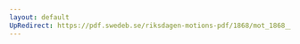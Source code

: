 ```yaml
---
layout: default
UpRedirect: https://pdf.swedeb.se/riksdagen-motions-pdf/1868/mot_1868__ak__00124/mot_1868__ak__00124_002.pdf
---
```

